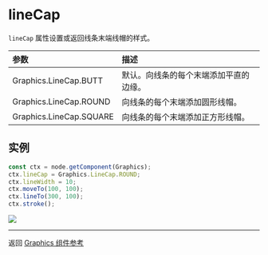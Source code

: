 # lineCap

`lineCap` 属性设置或返回线条末端线帽的样式。

| 参数 |   描述
| :-------------- | :----------- |
|Graphics.LineCap.BUTT   | 默认。向线条的每个末端添加平直的边缘。
|Graphics.LineCap.ROUND  | 向线条的每个末端添加圆形线帽。
|Graphics.LineCap.SQUARE | 向线条的每个末端添加正方形线帽。

## 实例

```ts
const ctx = node.getComponent(Graphics);
ctx.lineCap = Graphics.LineCap.ROUND;
ctx.lineWidth = 10;
ctx.moveTo(100, 100);
ctx.lineTo(300, 100);
ctx.stroke();
```

<a href="lineCap.png"><img src="lineCap.png"></a>

<hr>

返回 [Graphics 组件参考](../graphics.md)

